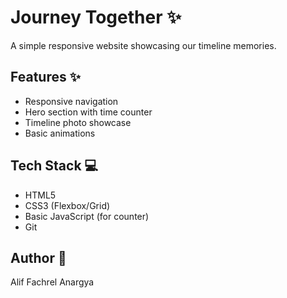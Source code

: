 # Journey Together ✨

A simple responsive website showcasing our timeline memories.

## Features ✨

- Responsive navigation
- Hero section with time counter
- Timeline photo showcase
- Basic animations

## Tech Stack 💻

- HTML5
- CSS3 (Flexbox/Grid)
- Basic JavaScript (for counter)
- Git

## Author 👤

Alif Fachrel Anargya
